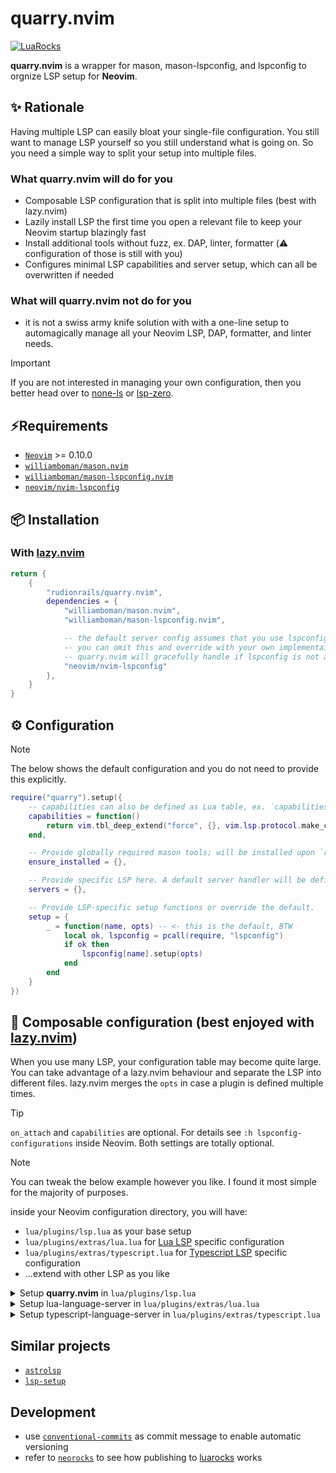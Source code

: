 # quarry.nvim

[![LuaRocks](https://img.shields.io/luarocks/v/rudionrails/quarry.nvim?style=for-the-badge)](https://luarocks.org/modules/rudionrails/quarry.nvim)

**quarry.nvim** is a wrapper for mason, mason-lspconfig, and lspconfig to orgnize LSP setup for **Neovim**.

## ✨ Rationale

Having multiple LSP can easily bloat your single-file configuration. You still want to manage LSP yourself so you still understand what is going on. So you need a simple way to split your setup into multiple files.

### What quarry.nvim will do for you

- Composable LSP configuration that is split into multiple files (best with lazy.nvim)
- Lazily install LSP the first time you open a relevant file to keep your Neovim startup blazingly fast
- Install additional tools without fuzz, ex. DAP, linter, formatter (⚠️ configuration of those is still with you)
- Configures minimal LSP capabilities and server setup, which can all be overwritten if needed

### What will quarry.nvim not do for you

- it is not a swiss army knife solution with with a one-line setup to automagically manage all your Neovim LSP, DAP, formatter, and linter needs.

> [!IMPORTANT]
>  If you are not interested in managing your own configuration, then you better head over to [none-ls](https://github.com/nvimtools/none-ls.nvim) or [lsp-zero](https://github.com/VonHeikemen/lsp-zero.nvim).

## ⚡️Requirements

- [`Neovim`](https://neovim.io/) >= 0.10.0
- [`williamboman/mason.nvim`](https://github.com/williamboman/mason.nvim)
- [`williamboman/mason-lspconfig.nvim`](https://github.com/williamboman/mason-lspconfig.nvim)
- [`neovim/nvim-lspconfig`](https://github.com/neovim/nvim-lspconfig)

## 📦 Installation

### With [lazy.nvim](https://github.com/folke/lazy.nvim)

```lua
return {
    {
        "rudionrails/quarry.nvim",
        dependencies = {
            "williamboman/mason.nvim",
            "williamboman/mason-lspconfig.nvim",

            -- the default server config assumes that you use lspconfig. If this is not the case,
            -- you can omit this and override with your own implementaiotn (see below examples).
            -- quarry.nvim will gracefully handle if lspconfig is not available.
            "neovim/nvim-lspconfig"
        },
    }
}

```

## ⚙️ Configuration

> [!NOTE]
> The below shows the default configuration and you do not need to provide this explicitly.

```lua
require("quarry").setup({
    -- capabilities can also be defined as Lua table, ex. `capabilities = {}`
    capabilities = function()
        return vim.tbl_deep_extend("force", {}, vim.lsp.protocol.make_client_capabilities())
    end,

    -- Provide globally required mason tools; will be installed upon `require("quarry").setup()`
    ensure_installed = {},

    -- Provide specific LSP here. A default server handler will be defined in any case.
    servers = {},

    -- Provide LSP-specific setup functions or override the default.
    setup = {
        _ = function(name, opts) -- <- this is the default, BTW
            local ok, lspconfig = pcall(require, "lspconfig")
            if ok then
                lspconfig[name].setup(opts)
            end
        end
    }
})
```

## 🚀 Composable configuration (best enjoyed with [lazy.nvim](https://github.com/folke/lazy.nvim))

When you use many LSP, your configuration table may become quite large. You can take advantage of a lazy.nvim behaviour and separate the LSP into different files. lazy.nvim merges the `opts` in case a plugin is defined multiple times.

> [!TIP]
> `on_attach` and `capabilities` are optional. For details see `:h lspconfig-configurations` inside Neovim. Both settings are totally optional.

> [!NOTE]
> You can tweak the below example however you like. I found it most simple for the majority of purposes.

inside your Neovim configuration directory, you will have:

- `lua/plugins/lsp.lua` as your base setup
- `lua/plugins/extras/lua.lua` for [Lua LSP](https://github.com/LuaLS/lua-language-server) specific configuration
- `lua/plugins/extras/typescript.lua` for [Typescript LSP](https://github.com/typescript-language-server/typescript-language-server) specific configuration
- ...extend with other LSP as you like

<details>
<summary>Setup <b>quarry.nvim</b> in <code>lua/plugins/lsp.lua</code></summary>

```lua
-- file: lua/plugins/quarry.lua
return {
    "rudionrails/quarry.nvim",
    event = "VeryLazy",
    dependencies = {
        "williamboman/mason.nvim",
        "williamboman/mason-lspconfig.nvim",
        "neovim/nvim-lspconfig",

        -- not required by quarry.nvim, just to show how to extend capabilities
        "hrsh7th/cmp-nvim-lsp",

        ---
        -- This takes advantage of lazy.nvim loading mechanism and makes Lazy aware to
        -- load modules from within /lua/plugins/extras/*
        --
        -- Alternatively, you can add this to lua/init.lua:
        --  
        --   -- ... require lazy.nvim as you usually would. Check out the documentation for detailed instructions ...
        --   require("lazy").setup({
        --       { import = "plugins" },
        --       { import = "extras" }, -- <- this is the relevant line, BTW
        --   }, {
        --       -- .. regular lazy.nvim configuration ...
        --   })
        { import = "plugins.extras" },
    },
    opts = {
        ---
        -- will be passed to every LSP. Alternatively, use `LspAttach` event.
        on_attach = function(client, bufnr)
            -- Enable completion triggered by <c-x><c-o>
            vim.bo[bufnr].omnifunc = "v:lua.vim.lsp.omnifunc"

            -- helper function for keymaps on current buffer
            local nmap = function(lhs, rhs, desc)
                vim.keymap.set("n", lhs, rhs, { buffer = bufnr, desc = desc })
            end

            nmap("[d", vim.diagnostic.goto_prev)
            nmap("]d", vim.diagnostic.goto_next)
            nmap("K", vim.lsp.buf.hover, "Show lsp hover")
            nmap("gD", vim.lsp.buf.declaration, "[G]oto [D]eclaration")
            nmap("gs", vim.lsp.buf.signature_help, "[G]oto [s]ignature")
            nmap("gd", vim.lsp.buf.definition, "[G]oto [d]efinition")
            nmap("gr", vim.lsp.buf.references, "[G]oto [r]eferences")
            nmap("gi", vim.lsp.buf.implementation, "[G]oto [i]mplementation")
            nmap("gt", vim.lsp.buf.type_definition, "[G]oto [t]ype definition")

            nmap("<leader>a", vim.lsp.buf.code_action, "Code [a]ction")
            nmap("<leader>r", vim.lsp.buf.rename, "[R]ename word under cursor within project")
            nmap("<leader>h", function()
                vim.lsp.inlay_hint.enable(not vim.lsp.inlay_hint.is_enabled())
            end, "Toggle inlay [h]int")
        end,

        ---
        -- will be passed to every LSP.
        capabilities = function()
            local cmp_nvim_lsp = require("hrsh7th/cmp-nvim-lsp")

            return vim.tbl_deep_extend(
                "force",
                {},
                vim.lsp.protocol.make_client_capabilities(),
                cmp_nvim_lsp.default_capabilities()
            )
        end,
    },
}

```
</details>

<details>
<summary>Setup lua-language-server in <code>lua/plugins/extras/lua.lua</code></summary>

```lua
-- file: lua/plugins/extras/lua.lua
return {
    "rudionrails/quarry.nvim",
    opts = {
        servers = {
            lua_ls = {
                filetypes = { "lua" },
                ensure_installed = {
                    -- "lua_ls" itself will be automatically installed, since it is the key of the LSP
                    "stylua",
                    "luacheck",
                },
                opts = {
                    settings = {
                        Lua = {
                            completion = { callSnippet = "Replace" },
                            doc = { privateName = { "^_" } },
                            codeLens = { enable = true },
                            hint = {
                                enable = true,
                                setType = false,
                                paramType = true,
                                paramName = "Disable",
                                semicolon = "Disable",
                                arrayIndex = "Disable",
                            },
                            workspace = {
                                checkThirdParty = false,
                            },
                        },

                        -- Do not send telemetry data containing a randomized but unique identifier
                        telemetry = { enable = false },
                    },
                },
            },
        },
    },
}
```
</details>


<details>
<summary>Setup typescript-language-server in <code>lua/plugins/extras/typescript.lua</code></summary>

```lua
-- file: lua/plugins/extras/typescript.lua
return {
    "rudionrails/quarry.nvim",
    opts = {
        servers = {
            tsserver = {
                filetypes = {
                    "javascript",
                    "javascriptreact",
                    "javascript.jsx",
                    "typescript",
                    "typescriptreact",
                    "typescript.tsx",
                },

                ensure_installed = {
                    -- "tsserver" itself will be automatically installed, since it is the key of the LSP
                    "prettier", -- prettierd as alternative
                    "eslint", -- eslint_d as alternative
                },

                opts = {
                    completions = { completeFunctionCalls = true },
                    init_options = {
                        preferences = {
                            includeInlayParameterNameHints = "all", -- 'none' | 'literals' | 'all';
                            includeInlayParameterNameHintsWhenArgumentMatchesName = false,
                            includeInlayFunctionParameterTypeHints = true,
                            includeInlayVariableTypeHints = true,
                            includeInlayPropertyDeclarationTypeHints = true,
                            includeInlayFunctionLikeReturnTypeHints = true,
                            includeInlayEnumMemberValueHints = true,
                            importModuleSpecifierPreference = "non-relative",
                        },
                    },
                },
            },
        },
    },
}

```
</details>

## Similar projects

- [`astrolsp`](https://github.com/AstroNvim/astrolsp) 
- [`lsp-setup`](https://github.com/junnplus/lsp-setup.nvim)

## Development

- use [`conventional-commits`](https://www.conventionalcommits.org/) as commit message to enable automatic versioning
- refer to [`neorocks`](https://github.com/nvim-neorocks/sample-luarocks-plugin) to see how publishing to [luarocks](https://luarocks.org/) works
